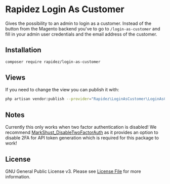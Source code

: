 # Rapidez Login As Customer

Gives the possibility to an admin to login as a customer. Instead of the button from the Magento backend you've to go to `/login-as-customer` and fill in your admin user credentials and the email address of the customer.

## Installation

```bash
composer require rapidez/login-as-customer
```

## Views

If you need to change the view you can publish it with:

```bash
php artisan vendor:publish --provider="Rapidez\LoginAsCustomer\LoginAsCustomerServiceProvider" --tag=views
```

## Notes

Currently this only works when two factor authentication is disabled! We recommend [MarkShust_DisableTwoFactorAuth](https://github.com/markshust/magento2-module-disabletwofactorauth) as it provides an option to disable 2FA for API token generation which is required for this package to work!

## License

GNU General Public License v3. Please see [License File](LICENSE) for more information.

